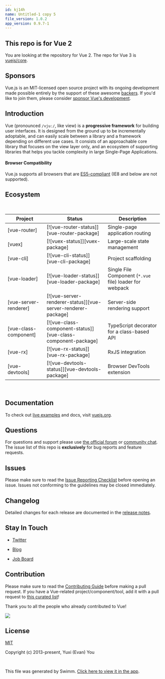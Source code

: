 ```yaml
---
id: kj14h
name: Untitled-1 copy 5
file_version: 1.0.2
app_version: 0.9.7-1
---
```


## This repo is for Vue 2

You are looking at the repository for Vue 2. The repo for Vue 3 is [vuejs/core](https://github.com/vuejs/core).

## Sponsors

Vue.js is an MIT-licensed open source project with its ongoing development made possible entirely by the support of these awesome [backers](https://github.com/vuejs/core/blob/main/BACKERS.md). If you'd like to join them, please consider [sponsor Vue's development](https://vuejs.org/sponsor/).

## Introduction

Vue (pronounced `/vjuː/`, like view) is a **progressive framework** for building user interfaces. It is designed from the ground up to be incrementally adoptable, and can easily scale between a library and a framework depending on different use cases. It consists of an approachable core library that focuses on the view layer only, and an ecosystem of supporting libraries that helps you tackle complexity in large Single-Page Applications.

#### Browser Compatibility

Vue.js supports all browsers that are [ES5-compliant](https://kangax.github.io/compat-table/es5/) (IE8 and below are not supported).

## Ecosystem

<br/>

|Project                |Status                                                            |Description                                            |
|-----------------------|------------------------------------------------------------------|-------------------------------------------------------|
|\[vue-router\]         |\[!\[vue-router-status\]\]\[vue-router-package\]                  |Single-page application routing                        |
|\[vuex\]               |\[!\[vuex-status\]\]\[vuex-package\]                              |Large-scale state management                           |
|\[vue-cli\]            |\[!\[vue-cli-status\]\]\[vue-cli-package\]                        |Project scaffolding                                    |
|\[vue-loader\]         |\[!\[vue-loader-status\]\]\[vue-loader-package\]                  |Single File Component (`*.vue` file) loader for webpack|
|\[vue-server-renderer\]|\[!\[vue-server-renderer-status\]\]\[vue-server-renderer-package\]|Server-side rendering support                          |
|\[vue-class-component\]|\[!\[vue-class-component-status\]\]\[vue-class-component-package\]|TypeScript decorator for a class-based API             |
|\[vue-rx\]             |\[!\[vue-rx-status\]\]\[vue-rx-package\]                          |RxJS integration                                       |
|\[vue-devtools\]       |\[!\[vue-devtools-status\]\]\[vue-devtools-package\]              |Browser DevTools extension                             |

<br/>

## Documentation

To check out [live examples](https://v2.vuejs.org/v2/examples/) and docs, visit [vuejs.org](https://v2.vuejs.org).

## Questions

For questions and support please use [the official forum](https://forum.vuejs.org) or [community chat](https://chat.vuejs.org/). The issue list of this repo is **exclusively** for bug reports and feature requests.

## Issues

Please make sure to read the [Issue Reporting Checklist](https://github.com/vuejs/vue/blob/dev/.github/CONTRIBUTING.md#issue-reporting-guidelines) before opening an issue. Issues not conforming to the guidelines may be closed immediately.

## Changelog

Detailed changes for each release are documented in the [release notes](https://github.com/vuejs/vue/releases).

## Stay In Touch

*   [Twitter](https://twitter.com/vuejs)
    
*   [Blog](https://medium.com/the-vue-point)
    
*   [Job Board](https://vuejobs.com/?ref=vuejs)
    

## Contribution

Please make sure to read the [Contributing Guide](https://github.com/vuejs/vue/blob/dev/.github/CONTRIBUTING.md) before making a pull request. If you have a Vue-related project/component/tool, add it with a pull request to [this curated list](https://github.com/vuejs/awesome-vue)!

Thank you to all the people who already contributed to Vue!

<a href="https://github.com/vuejs/vue/graphs/contributors"><img src="https://opencollective.com/vuejs/contributors.svg?width=890" /></a>

## License

[MIT](https://opensource.org/licenses/MIT)

Copyright (c) 2013-present, Yuxi (Evan) You

<br/>

This file was generated by Swimm. [Click here to view it in the app](http://localhost:5001/repos/Z2l0aHViJTNBJTNBVGVzdFJlcG8xJTNBJTNBU2hhdWxBbXJhblM=/docs/kj14h).